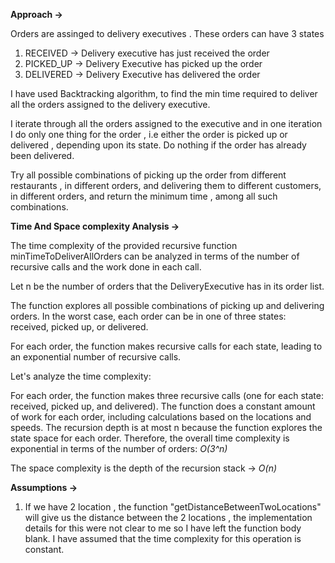 **Approach ->**

Orders are assinged to delivery executives . These orders can have 3 states
1) RECEIVED -> Delivery executive has just received the order
2) PICKED_UP -> Delivery Executive has picked up the order
3) DELIVERED -> Delivery Executive has delivered the order

I have used Backtracking algorithm, to find the min time required to deliver all the orders assigned to the delivery executive.

I iterate through all the orders assigned to the executive and in one iteration I do only one thing for the order , i.e either 
the order is picked up or delivered , depending upon its state. Do nothing if the order has already been delivered.

Try all possible combinations of picking up the order from different restaurants , in different orders, and delivering them to different customers, in different orders, and return the minimum time , among all such combinations.

**Time And Space complexity Analysis ->**

The time complexity of the provided recursive function minTimeToDeliverAllOrders can be analyzed in terms of the number of recursive calls and the work done in each call.

Let n be the number of orders that the DeliveryExecutive has in its order list.

The function explores all possible combinations of picking up and delivering orders. In the worst case, each order can be in one of three states: received, picked up, or delivered.

For each order, the function makes recursive calls for each state, leading to an exponential number of recursive calls.

Let's analyze the time complexity:

For each order, the function makes three recursive calls (one for each state: received, picked up, and delivered).
The function does a constant amount of work for each order, including calculations based on the locations and speeds.
The recursion depth is at most n because the function explores the state space for each order.
Therefore, the overall time complexity is exponential in terms of the number of orders: *O(3^n)*

The space complexity is the depth of the recursion stack -> *O(n)*


**Assumptions ->**

1) If we have 2 location , the function "getDistanceBetweenTwoLocations" will give us the distance between the 2 locations , the implementation details for this were not clear to me so I have left the function body blank. I have assumed that the time complexity for this operation is constant.